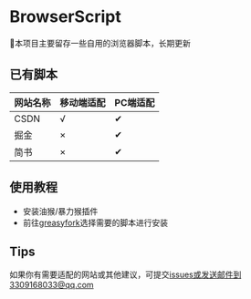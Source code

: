 # BrowserScript

🤖本项目主要留存一些自用的浏览器脚本，长期更新

## 已有脚本

| 网站名称 | 移动端适配 | PC端适配 |
|------|-------|-------|
| CSDN | √     | ✔     |
| 掘金   | ×     | ✔     |
| 简书   | ×     | ✔     |

## 使用教程
- 安装油猴/暴力猴插件
- 前往[greasyfork](https://greasyfork.org/zh-CN/users/1037363-darlingcy)选择需要的脚本进行安装
## Tips

如果你有需要适配的网站或其他建议，可提交[issues](https://github.com/DarlingCY/BrowserScript/issues)或发送邮件到3309168033@qq.com